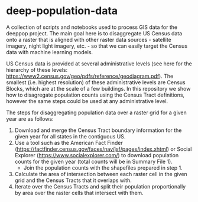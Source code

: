 # deep-population-data

A collection of scripts and notebooks used to process GIS data for the deeppop project. The main goal here is to disaggregate US Census data onto a raster that is aligned with other raster data sources - satellite imagery, night light imagery, etc. - so that we can easily target the Census data with machine learning models.

US Census data is provided at several administrative levels (see here for the hierarchy of these levels: https://www2.census.gov/geo/pdfs/reference/geodiagram.pdf). The smallest (i.e. highest resolution) of these administrative levels are Census Blocks, which are at the scale of a few buildings. In this repository we show how to disagregate population counts using the Census Tract definitions, however the same steps could be used at any administrative level.

The steps for disaggregating population data over a raster grid for a given year are as follows:

1. Download and merge the Census Tract boundary information for the given year for all states in the contiguous US. 
2. Use a tool such as the American Fact Finder (https://factfinder.census.gov/faces/nav/jsf/pages/index.xhtml) or Social Explorer (https://www.socialexplorer.com/) to download population counts for the given year (total counts will be in Summary File 1).
    - Join the population counts with the shapefiles prepared in step 1.
3. Calculate the area of intersection between each raster cell in the given grid and the Census Tracts that it overlaps with.
4. Iterate over the Census Tracts and split their population proportionally by area over the raster cells that intersect with them.
